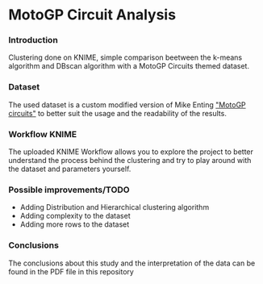 # MotoGP Circuit Analysis

### Introduction
Clustering done on KNIME, simple comparison beetween the k-means algorithm and DBscan algorithm with a MotoGP Circuits themed dataset.

### Dataset
The used dataset is a custom modified version of Mike Enting 	["MotoGP circuits"](https://www.kaggle.com/datasets/mikeenting/motogp-circuits) to better 
suit the usage and the readability of the results.


### Workflow KNIME

The uploaded KNIME Workflow allows you to explore the project to better understand the process behind the clustering and 
try to play around with the dataset and parameters yourself.


### Possible improvements/TODO

- Adding Distribution and Hierarchical clustering algorithm
- Adding complexity to the dataset
- Adding more rows to the dataset


### Conclusions
The conclusions about this study and the interpretation of the data can be found in the PDF file in this repository
